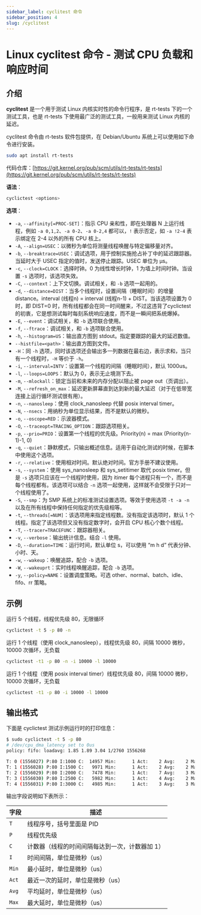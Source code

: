 ```yaml
---
sidebar_label: cyclitest 命令
sidebar_position: 4
slug: /cyclitest
---
```


# Linux cyclitest 命令 - 测试 CPU 负载和响应时间



## 介绍

**cyclitest** 是一个用于测试 Linux 内核实时性的命令行程序，是 rt-tests 下的一个测试工具，也是 rt-tests 下使用最广泛的测试工具，一般用来测试 Linux 内核的延迟。

cyclitest 命令由 rt-tests 软件包提供，在 Debian/Ubuntu 系统上可以使用如下命令进行安装。

```bash
sudo apt install rt-tests
```

代码仓库：[https://git.kernel.org/pub/scm/utils/rt-tests/rt-tests](https://git.kernel.org/pub/scm/utils/rt-tests/rt-tests)

**语法**：

```bash
cyclictest <options>
```

**选项**：

- `-a`, `--affinity[=PROC-SET]`：指示 CPU 亲和性，即在处理器 N 上运行线程，例如 `-a 0,1,2`、`-a 0-2`、`-a 0-2,4` 都可以，`!` 表示否定，如 `-a !2-4` 表示绑定在 2-4 以外的所有 CPU 核上。
- `-A`, `--align=USEC`：以微秒为单位将测量线程唤醒与特定偏移量对齐。
- `-b`, `--breaktrace=USEC`：调试选项，用于控制实施抢占补丁中的延迟跟踪器。当延时大于 USEC 指定的值时，发送停止跟踪。USEC 单位为 μs。
- `-c`, `--clock=CLOCK`：选择时钟。0 为线性增长时钟，1 为墙上时间时钟。当设置 `-s` 选项时，该选项失效。
- `-C`, `--context`：上下文切换。调试相关，和 `-b` 选项一起用的。
- `-d`, `--distance=DIST`：当多个线程时，设置间隔（睡眠时间）的增量 distance。interval (线程n) = interval (线程n-1) + DIST。当该选项设置为 0 时，即 DIST=0 时，所有线程都会在同一时间醒来，不过这违背了cyclictest 的初衷，它是想测试每时每刻系统响应速度，而不是一瞬间把系统爆掉。
- `-E`, `--event`：调试相关，和 `-b` 选项联合使用。
- `-f`, `--ftrace`：调试相关，和 `-b` 选项联合使用。
- `-h`, `--histogram=US`：输出直方图到 stdout。指定要跟踪的最大的延迟数值。
- `--histfile=<path>`：输出直方图到文件。
- `-H`：同 `-h` 选项，同时该选项还会输出多一列数据在最右边，表示求和，当只有一个线程时，`-H` 等价于 `-h`。
- `-i`, `--interval=INTV`：设置第一个线程的间隔（睡眠时间），默认 1000us。
- `-l`, `--loops=LOOPS`：默认为 0，表示无止境测下去。
- `-m`, `--mlockall`：锁定当前和未来的内存分配以阻止被 page out（页调出）。
- `-M`, `--refresh_on_max`：延迟更新屏幕直到达到新的最大延迟（对于在低带宽连接上运行循环测试很有用）。
- `-n`, `--nanosleep`：使用 clock_nanosleep 代替 posix interval timer。
- `-N`, `--nsecs`：用纳秒为单位显示结果，而不是默认的微秒。
- `-o`, `--oscope=RED`：示波器模式。
- `-O`, `--traceopt=TRACING_OPTION`：跟踪选项相关。
- `-p`, `--prio=PRIO`：设置第一个线程的优先级。Priority(n) = max (Priority(n-1)-1, 0)
- `-q`, `--quiet`：静默模式，只输出概述信息。适用于自动化测试的时候，在脚本中使用这个选项。
- `-r`, `--relative`：使用相对时间。默认绝对时间。官方手册不建议使用。
- `-s`, `--system`：使用 sys_nanosleep 和 sys_setitimer 取代 posix timer。但是 `-s` 选项只应该在一个线程时使用，因为 itimer 每个进程只有一个，而不是每个线程都有。该选项可以结合 `-n` 选项一起使用，这样就不会受限于只对一个线程使用了。
- `-S`, `--smp`：为 SMP 系统上的标准测试设置选项。等效于使用选项 `-t -a -n` 以及在所有线程中保持任何指定的优先级相等。
- `-t`, `--threads[=NUM]`：该选项用来指定线程数。没有指定该选项时，默认 1 个线程。指定了该选项但又没有指定数字时，会开启 CPU 核心个数个线程。
- `-T`, `--tracer=TRACEFUNC`：跟踪器相关。
- `-v`, `--verbose`：输出统计信息。结合 `-l` 使用。
- `-D`, `--duration=TIME`：运行时间，默认单位 s，可以使用 “m h d” 代表分钟、小时、天。
- `-w`, `--wakeup`：唤醒追踪，配合 `-b` 选项。
- `-W`, `--wakeuprt`：实时线程唤醒追踪，配合 `-b` 选项。
- `-y`, `--policy=NAME`：设置调度策略。可选 other、normal、batch、idle、fifo、rr 策略。



## 示例

运行 5 个线程，线程优先级 80，无限循环

```bash
cyclictest -t 5 -p 80 -n
```

运行 1 个线程（使用 clock_nanosleep），线程优先级 80，间隔 10000 微秒，10000 次循环，无负载

```bash
cyclictest -t1 -p 80 -n -i 10000 -l 10000
```

运行 1 个线程（使用 posix interval timer）线程优先级 80，间隔 10000 微秒，10000 次循环，无负载

```bash
cyclictest -t1 -p 80 -i 10000 -l 10000
```



## 输出格式

下面是 cyclictest 测试示例运行时的打印信息：

```bash
$ sudo cyclictest -t 5 -p 80
# /dev/cpu_dma_latency set to 0us
policy: fifo: loadavg: 1.85 1.89 3.04 1/2760 1556268           

T: 0 (1556027) P:80 I:1000 C:  14957 Min:      1 Act:    2 Avg:    2 Max:     258
T: 1 (1556028) P:80 I:1500 C:   9971 Min:      1 Act:    2 Avg:    2 Max:     365
T: 2 (1556029) P:80 I:2000 C:   7478 Min:      1 Act:    7 Avg:    3 Max:     388
T: 3 (1556030) P:80 I:2500 C:   5982 Min:      1 Act:    4 Avg:    2 Max:      39
T: 4 (1556031) P:80 I:3000 C:   4985 Min:      1 Act:    3 Avg:    3 Max:     224
```

输出字段说明如下表所示：

| 字段  | 描述                                           |
| ----- | ---------------------------------------------- |
| `T`   | 线程序号，括号里面是 PID                       |
| `P`   | 线程优先级                                     |
| `C`   | 计数器（线程的时间间隔每达到一次，计数器加 1） |
| `I`   | 时间间隔，单位是微秒（us）                     |
| `Min` | 最小延时，单位是微秒（us）                     |
| `Act` | 最近一次的延时，单位是微秒（us）               |
| `Avg` | 平均延时，单位是微秒（us）                     |
| `Max` | 最大延时，单位是微秒（us）                     |

